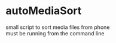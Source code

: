 # autoMediaSort
small script to sort media files from phone   
must be running from the command line
